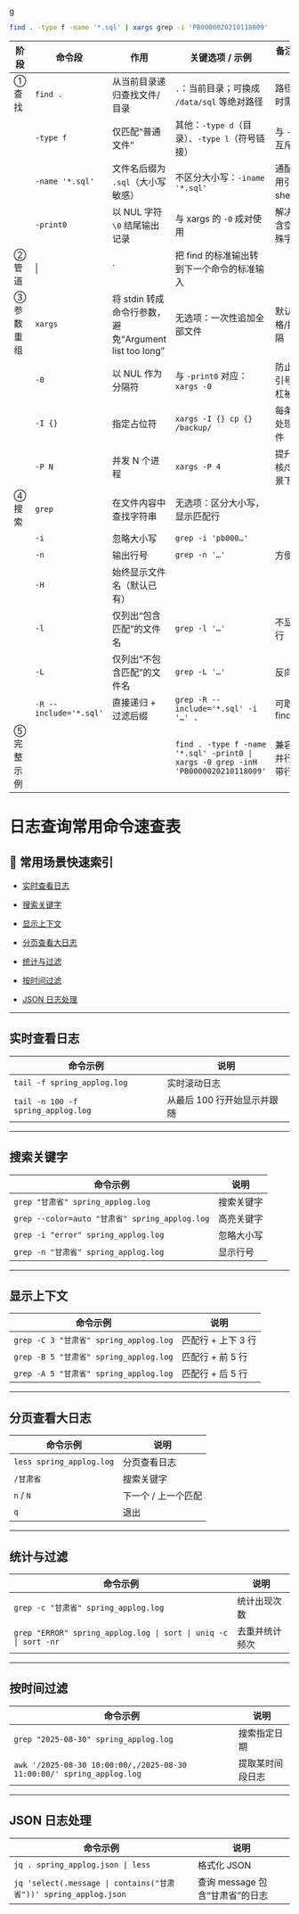 g
``` bash
find . -type f -name '*.sql' | xargs grep -i 'PB0000020210118009'
``` 

| 阶段     | 命令段                    | 作用                                         | 关键选项 / 示例                                                                         | 备注 / 易错点            |     |
| ------ | ---------------------- | ------------------------------------------ | --------------------------------------------------------------------------------- | ------------------- | --- |
| ① 查找   | `find .`               | 从当前目录递归查找文件/目录                             | `.`：当前目录；可换成 `/data/sql` 等绝对路径                                                    | 路径含空格时需用引号          |     |
|        | `-type f`              | 仅匹配“普通文件”                                  | 其他：`-type d`（目录）、`-type l`（符号链接）                                                  | 与 `-type f` 互斥      |     |
|        | `-name '*.sql'`        | 文件名后缀为 `.sql`（大小写敏感）                       | 不区分大小写：`-iname '*.sql'`                                                           | 通配符必须用引号防止 shell 展开 |     |
|        | `-print0`              | 以 NUL 字符 `\0` 结尾输出记录                       | 与 xargs 的 `-0` 成对使用                                                               | 解决文件名含空格、特殊字符问题     |     |
| ② 管道   | \|                     | \`                                         | 把 find 的标准输出转到下一个命令的标准输入                                                          |                     |     |
| ③ 参数重组 | `xargs`                | 将 stdin 转成命令行参数，避免“Argument list too long” | 无选项：一次性追加全部文件                                                                     | 默认以空格/换行分隔          |     |
|        | `-0`                   | 以 NUL 作为分隔符                                | 与 `-print0` 对应：`xargs -0`                                                         | 防止空格/引号/反斜杠被误拆      |     |
|        | `-I {}`                | 指定占位符                                      | `xargs -I {} cp {} /backup/`                                                      | 每条命令只处理一个文件         |     |
|        | `-P N`                 | 并发 N 个进程                                   | `xargs -P 4`                                                                      | 提升在多核/SSD 场景下的速度    |     |
| ④ 搜索   | `grep`                 | 在文件内容中查找字符串                                | 无选项：区分大小写，显示匹配行                                                                   |                     |     |
|        | `-i`                   | 忽略大小写                                      | `grep -i 'pb000…'`                                                                |                     |     |
|        | `-n`                   | 输出行号                                       | `grep -n '…'`                                                                     | 方便定位                |     |
|        | `-H`                   | 始终显示文件名（默认已有）                              |                                                                                   |                     |     |
|        | `-l`                   | 仅列出“包含匹配”的文件名                              | `grep -l '…'`                                                                     | 不显示具体行              |     |
|        | `-L`                   | 仅列出“不包含匹配”的文件名                             | `grep -L '…'`                                                                     | 反向过滤                |     |
|        | `-R --include='*.sql'` | 直接递归 + 过滤后缀                                | `grep -R --include='*.sql' -i '…' .`                                              | 可取代 find+xargs      |     |
| ⑤ 完整示例 |                        |                                            | `find . -type f -name '*.sql' -print0 \| xargs -0 grep -inH 'PB0000020210118009'` | 兼容空格、并行安全、带行号       |     |
# 日志查询常用命令速查表

## 🔖 常用场景快速索引

- [实时查看日志](#%E5%AE%9E%E6%97%B6%E6%9F%A5%E7%9C%8B%E6%97%A5%E5%BF%97)
    
- [搜索关键字](#%E6%90%9C%E7%B4%A2%E5%85%B3%E9%94%AE%E5%AD%97)
    
- [显示上下文](#%E6%98%BE%E7%A4%BA%E4%B8%8A%E4%B8%8B%E6%96%87)
    
- [分页查看大日志](#%E5%88%86%E9%A1%B5%E6%9F%A5%E7%9C%8B%E5%A4%A7%E6%97%A5%E5%BF%97)
    
- [统计与过滤](#%E7%BB%9F%E8%AE%A1%E4%B8%8E%E8%BF%87%E6%BB%A4)
    
- [按时间过滤](#%E6%8C%89%E6%97%B6%E9%97%B4%E8%BF%87%E6%BB%A4)
    
- [JSON 日志处理](#json-%E6%97%A5%E5%BF%97%E5%A4%84%E7%90%86)
    

---

## 实时查看日志

|命令示例|说明|
|---|---|
|`tail -f spring_applog.log`|实时滚动日志|
|`tail -n 100 -f spring_applog.log`|从最后 100 行开始显示并跟随|

---

## 搜索关键字

|命令示例|说明|
|---|---|
|`grep "甘肃省" spring_applog.log`|搜索关键字|
|`grep --color=auto "甘肃省" spring_applog.log`|高亮关键字|
|`grep -i "error" spring_applog.log`|忽略大小写|
|`grep -n "甘肃省" spring_applog.log`|显示行号|

---

## 显示上下文

|命令示例|说明|
|---|---|
|`grep -C 3 "甘肃省" spring_applog.log`|匹配行 + 上下 3 行|
|`grep -B 5 "甘肃省" spring_applog.log`|匹配行 + 前 5 行|
|`grep -A 5 "甘肃省" spring_applog.log`|匹配行 + 后 5 行|

---

## 分页查看大日志

|命令示例|说明|
|---|---|
|`less spring_applog.log`|分页查看日志|
|`/甘肃省`|搜索关键字|
|`n` / `N`|下一个 / 上一个匹配|
|`q`|退出|

---

## 统计与过滤

|命令示例|说明|
|---|---|
|`grep -c "甘肃省" spring_applog.log`|统计出现次数|
|`grep "ERROR" spring_applog.log \| sort \| uniq -c \| sort -nr`|去重并统计频次|

---

## 按时间过滤

|命令示例|说明|
|---|---|
|`grep "2025-08-30" spring_applog.log`|搜索指定日期|
|`awk '/2025-08-30 10:00:00/,/2025-08-30 11:00:00/' spring_applog.log`|提取某时间段日志|

---

## JSON 日志处理

|命令示例|说明|
|---|---|
|`jq . spring_applog.json \| less`|格式化 JSON|
|`jq 'select(.message \| contains("甘肃省"))' spring_applog.json`|查询 message 包含“甘肃省”的日志|